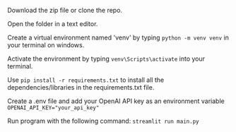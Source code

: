 Download the zip file or clone the repo.

Open the folder in a text editor.

Create a virtual environment named 'venv' by typing ```python -m venv venv``` in your terminal on windows.

Activate the environment by typing ```venv\Scripts\activate``` into your terminal.

Use ```pip install -r requirements.txt```	to install all the dependencies/libraries in the requirements.txt file.

Create a .env file and add your OpenAI API key as an environment variable ```OPENAI_API_KEY="your_api_key"```

Run program with the following command: ```streamlit run main.py```

